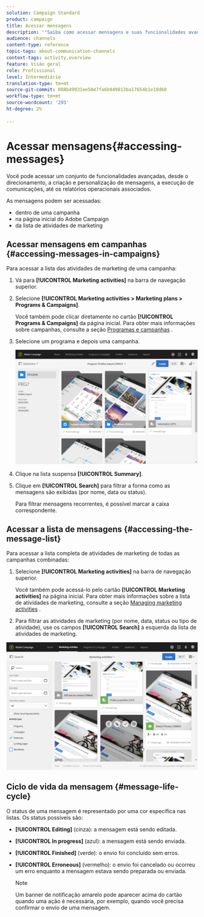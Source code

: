 ```yaml
---
solution: Campaign Standard
product: campaign
title: Acessar mensagens
description: '"Saiba como acessar mensagens e suas funcionalidades avançadas: criação, direcionamento, personalização, execução e relatórios."'
audience: channels
content-type: reference
topic-tags: about-communication-channels
context-tags: activity,overview
feature: Visão geral
role: Profissional
level: Intermediário
translation-type: tm+mt
source-git-commit: 088b49931ee5047fa6b949813ba17654b1e10d60
workflow-type: tm+mt
source-wordcount: '293'
ht-degree: 2%

---
```



# Acessar mensagens{#accessing-messages}

Você pode acessar um conjunto de funcionalidades avançadas, desde o direcionamento, a criação e personalização de mensagens, a execução de comunicações, até os relatórios operacionais associados.

As mensagens podem ser acessadas:

* dentro de uma campanha
* na página inicial do Adobe Campaign
* da lista de atividades de marketing

## Acessar mensagens em campanhas {#accessing-messages-in-campaigns}

Para acessar a lista das atividades de marketing de uma campanha:

1. Vá para **[!UICONTROL Marketing activities]** na barra de navegação superior.
1. Selecione **[!UICONTROL Marketing activities > Marketing plans > Programs & Campaigns]**.

   Você também pode clicar diretamente no cartão **[!UICONTROL Programs & Campaigns]** da página inicial. Para obter mais informações sobre campanhas, consulte a seção [Programas e campanhas](../../start/using/programs-and-campaigns.md) .

1. Selecione um programa e depois uma campanha.

   ![](assets/delivery_list_1.png)

1. Clique na lista suspensa **[!UICONTROL Summary]**.
1. Clique em **[!UICONTROL Search]** para filtrar a forma como as mensagens são exibidas (por nome, data ou status).

   Para filtrar mensagens recorrentes, é possível marcar a caixa correspondente.

## Acessar a lista de mensagens {#accessing-the-message-list}

Para acessar a lista completa de atividades de marketing de todas as campanhas combinadas:

1. Selecione **[!UICONTROL Marketing activities]** na barra de navegação superior.

   Você também pode acessá-lo pelo cartão **[!UICONTROL Marketing activities]** na página inicial. Para obter mais informações sobre a lista de atividades de marketing, consulte a seção [Managing marketing activities](../../start/using/marketing-activities.md#creating-a-marketing-activity) .

1. Para filtrar as atividades de marketing (por nome, data, status ou tipo de atividade), use os campos **[!UICONTROL Search]** à esquerda da lista de atividades de marketing.

![](assets/delivery_list_2.png)

## Ciclo de vida da mensagem {#message-life-cycle}

O status de uma mensagem é representado por uma cor específica nas listas. Os status possíveis são:

* **[!UICONTROL Editing]** (cinza): a mensagem está sendo editada.
* **[!UICONTROL In progress]** (azul): a mensagem está sendo enviada.
* **[!UICONTROL Finished]** (verde): o envio foi concluído sem erros.
* **[!UICONTROL Erroneous]** (vermelho): o envio foi cancelado ou ocorreu um erro enquanto a mensagem estava sendo preparada ou enviada.

   >[!NOTE]
   >
   >Um banner de notificação amarelo pode aparecer acima do cartão quando uma ação é necessária, por exemplo, quando você precisa confirmar o envio de uma mensagem.
